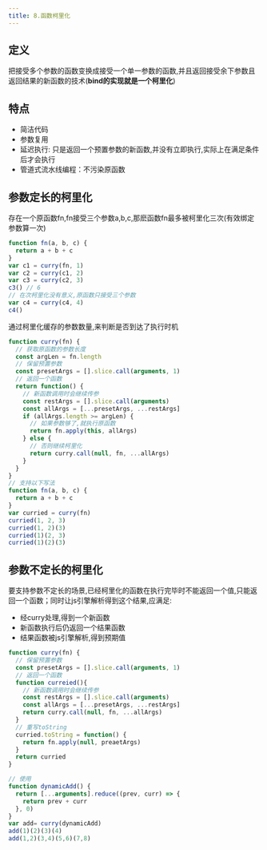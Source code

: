 ```yaml
---
title: 8.函数柯里化
---
```

## 定义
把接受多个参数的函数变换成接受一个单一参数的函数,并且返回接受余下参数且返回结果的新函数的技术(**bind的实现就是一个柯里化**)  
## 特点
- 简洁代码
- 参数复用
- 延迟执行: 只是返回一个预置参数的新函数,并没有立即执行,实际上在满足条件后才会执行
- 管道式流水线编程：不污染原函数  

## 参数定长的柯里化
存在一个原函数fn,fn接受三个参数a,b,c,那麽函数fn最多被柯里化三次(有效绑定参数算一次)
```js
function fn(a, b, c) {
  return a + b + c
}
var c1 = curry(fn, 1)
var c2 = curry(c1, 2)
var c3 = curry(c2, 3)
c3() // 6
// 在次柯里化没有意义,原函数只接受三个参数
var c4 = curry(c4, 4)
c4()
```
通过柯里化缓存的参数数量,来判断是否到达了执行时机
```js
function curry(fn) {
  // 获取原函数的参数长度
  const argLen = fn.length
  // 保留预置参数
  const presetArgs = [].slice.call(arguments, 1)
  // 返回一个函数
  return function() {
    // 新函数调用时会继续传参
    const restArgs = [].slice.call(arguments)
    const allArgs = [...presetArgs, ...restArgs]
    if (allArgs.length >= argLen) {
      // 如果参数够了,就执行原函数
      return fn.apply(this, allArgs)
    } else {
      // 否则继续柯里化
      return curry.call(null, fn, ...allArgs)
    }
  }
}
// 支持以下写法
function fn(a, b, c) {
  return a + b + c
}
var curried = curry(fn)
curried(1, 2, 3)
curried(1, 2)(3)
curried(1)(2, 3)
curried(1)(2)(3)
```
## 参数不定长的柯里化
要支持参数不定长的场景,已经柯里化的函数在执行完毕时不能返回一个值,只能返回一个函数；同时让js引擎解析得到这个结果,应满足:
- 经curry处理,得到一个新函数
- 新函数执行后仍返回一个结果函数
- 结果函数被js引擎解析,得到预期值
```js
function curry(fn) {
  // 保留预置参数
  const presetArgs = [].slice.call(arguments, 1)
  // 返回一个函数
  function curreied(){
    // 新函数调用时会继续传参
    const restArgs = [].slice.call(arguments)
    const allArgs = [...presetArgs, ...restArgs]
    return curry.call(null, fn, ...allArgs)
  }
  // 重写toString
  curried.toString = function() {
    return fn.apply(null, preaetArgs)
  }
  return curried
}

// 使用
function dynamicAdd() {
  return [...arguments].reduce((prev, curr) => {
    return prev + curr
  }, 0)
}
var add= curry(dynamicAdd)
add(1)(2)(3)(4)
add(1,2)(3,4)(5,6)(7,8)
```